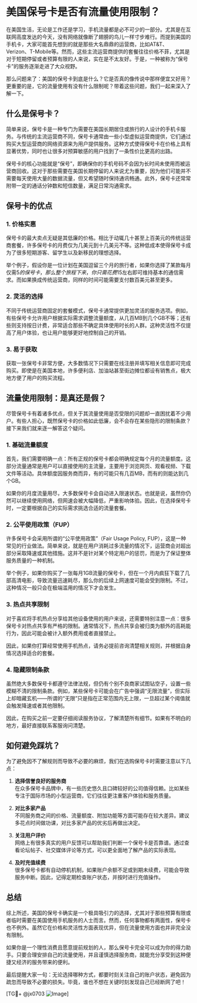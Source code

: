 # 美国保号卡是否有流量使用限制？

在美国生活，无论是工作还是学习，手机流量都是必不可少的一部分。尤其是在互联网高度发达的今天，没有网络就像断了翅膀的鸟儿一样寸步难行。而提到美国的手机卡，大家可能首先想到的就是那些大名鼎鼎的运营商，比如AT&T、Verizon、T-Mobile等。然而，这些主流运营商提供的套餐往往价格不菲，尤其是对于短期停留或者预算有限的人来说，实在是不太友好。于是，一种被称为“保号卡”的服务逐渐走进了大众视野。

那么问题来了：美国的保号卡到底是什么？它是否真的像传说中那样便宜又好用？更重要的是，它的流量使用有没有什么限制呢？带着这些问题，我们一起来深入了解一下。

## 什么是保号卡？

简单来说，保号卡是一种专门为需要在美国长期居住或旅行的人设计的手机卡服务。与传统的主流运营商不同，保号卡通常由一些小型虚拟运营商提供，它们通过购买大型运营商的网络资源来为用户提供服务。这种方式使得保号卡在价格上具有显著优势，同时也让很多对预算敏感的用户找到了一条性价比更高的出路。

保号卡的核心功能就是“保号”，即确保你的手机号码不会因为长时间未使用而被运营商回收。这对于那些需要在美国长期停留的人来说尤为重要，因为他们可能并不需要每天使用大量的数据流量，但又希望随时保持通讯畅通。此外，保号卡还常常附带一定的通话分钟数和短信数量，满足日常沟通需求。

## 保号卡的优点

### 1. **价格实惠**
   保号卡的最大卖点无疑是其低廉的价格。相比于动辄几十甚至上百美元的传统运营商套餐，许多保号卡的月费仅为几美元到十几美元不等。这种低成本使得保号卡成为了很多短期游客、留学生以及新移民的理想选择。

   举个例子，假设你是一位计划在美国逗留三个月的旅行者，如果你选择了某款每月仅需$5的保号卡，那么整个旅程下来，你只需花费$15左右即可维持基本的通信需求。而如果换成传统运营商，同样的时间可能需要支付数百美元甚至更多。

### 2. **灵活的选择**
   不同于传统运营商固定的套餐模式，保号卡通常提供更加灵活的服务选项。例如，有些保号卡允许用户根据实际需求调整流量额度，从几百MB到几个GB不等；还有些则支持按日计费，非常适合那些不确定具体使用时长的人群。这种灵活性不仅提高了用户体验，也让用户能够更好地控制自己的开销。

### 3. **易于获取**
   获取一张保号卡非常方便，大多数情况下只需要在线注册并填写相关信息即可完成购买。即使是在美国本地，许多便利店、加油站甚至街边摊位都设有销售点，极大地方便了用户的购买流程。

## 流量使用限制：是真还是假？

尽管保号卡有着诸多优点，但关于其流量使用是否受限的问题却一直困扰着不少用户。有些人担心，既然保号卡的价格如此低廉，会不会存在某些隐形的限制条款？接下来我们就来逐一解答这个疑问。

### 1. **基础流量额度**
   首先，我们需要明确一点：所有正规的保号卡都会明确规定每个月的流量额度。这部分流量通常是用户可以直接使用的主流量，主要用于浏览网页、观看视频、下载文件等活动。具体额度因服务商而异，有的可能只有几百MB，而有的则能达到几个GB。

   如果你的月度流量用尽，大多数保号卡会自动进入限速状态。也就是说，虽然你仍然可以继续使用网络，但网速会被大幅降低，严重影响体验。因此，在选择保号卡时，一定要根据自己的实际需求挑选合适的流量套餐。

### 2. **公平使用政策（FUP）**
   许多保号卡会采用所谓的“公平使用政策”（Fair Usage Policy, FUP），这是一种常见的行业做法。简单来说，就是在用户消耗过多流量的情况下，运营商会对超出部分采取降速或其他措施。这并不是针对某个特定用户的惩罚，而是为了保证整体服务质量的一种机制。

   举个例子，如果你购买了一张每月1GB流量的保号卡，但在一个月内疯狂下载了几部高清电影，导致流量迅速耗尽，那么你的后续上网速度可能会受到限制。不过，这种情况一般只会在极端滥用的情况下才会发生。

### 3. **热点共享限制**
   对于喜欢将手机热点分享给其他设备使用的用户来说，还需要特别注意一点：很多保号卡对热点共享有严格的限制。通常情况下，热点共享会被归类为额外的高耗能行为，因此可能会被计入额外费用或者直接禁止。

   因此，如果你打算经常使用手机热点，请务必提前咨询清楚相关规则，并根据自身情况选择适合的套餐。

### 4. **隐藏限制条款**
   虽然绝大多数保号卡都遵守法律法规，但仍有个别不良商家试图钻空子，设置一些模糊不清的限制条款。例如，某些保号卡可能会在广告中强调“无限流量”，但实际上却暗藏玄机——所谓的“无限”只是指在正常范围内无上限，一旦超过某个阈值就会触发降速或者其他限制。

   因此，在购买之前一定要仔细阅读服务协议，了解清楚所有细节。如果有不明白的地方，最好直接联系客服询问清楚。

## 如何避免踩坑？

为了避免因不了解规则而导致不必要的麻烦，我们在选购保号卡时需要注意以下几点：

1. **选择信誉良好的服务商**  
   在众多保号卡品牌中，有一些历史悠久且口碑较好的公司值得信赖。比如某些专注于国际市场的小型运营商，它们往往更注重客户体验和服务质量。

2. **对比多家产品**  
   不同服务商之间的价格、流量额度、附加功能等方面可能存在较大差异。建议多花点时间做功课，对比多家产品的优劣后再做出决定。

3. **关注用户评价**  
   网络上有很多真实的用户反馈可以帮助我们判断一个保号卡是否靠谱。通过查看论坛帖子、社交媒体评论等方式，可以更全面地了解产品的实际表现。

4. **及时充值续费**  
   很多保号卡都有自动停机机制，如果账户余额不足或到期未续费，可能会导致服务中断。因此，记得定期检查账户状态，并按时进行充值操作。

## 总结

综上所述，美国的保号卡确实是一个极具吸引力的选择，尤其对于那些预算有限或者临时需要在美国使用手机服务的人士而言。然而，任何事物都有两面性，保号卡也不例外。虽然它在价格和灵活性方面表现优异，但在流量使用方面也并非完全没有限制。

如果你是一个理性消费且愿意提前规划的人，那么保号卡完全可以成为你的得力助手。只要合理安排自己的流量使用，并且谨慎选择服务商，就能充分享受到这种便捷又经济的服务带来的便利。

最后提醒大家一句：无论选择哪种方式，都要时刻关注自己的账户状态，避免因为疏忽而导致不必要的损失。毕竟，谁也不想在关键时刻发现自己已经断网了吧！

[TG💪+ @jx0703 ![Image](https://github.com/user-attachments/assets/dbca1d08-cadb-493c-b0ec-ad6f7a83f270)]